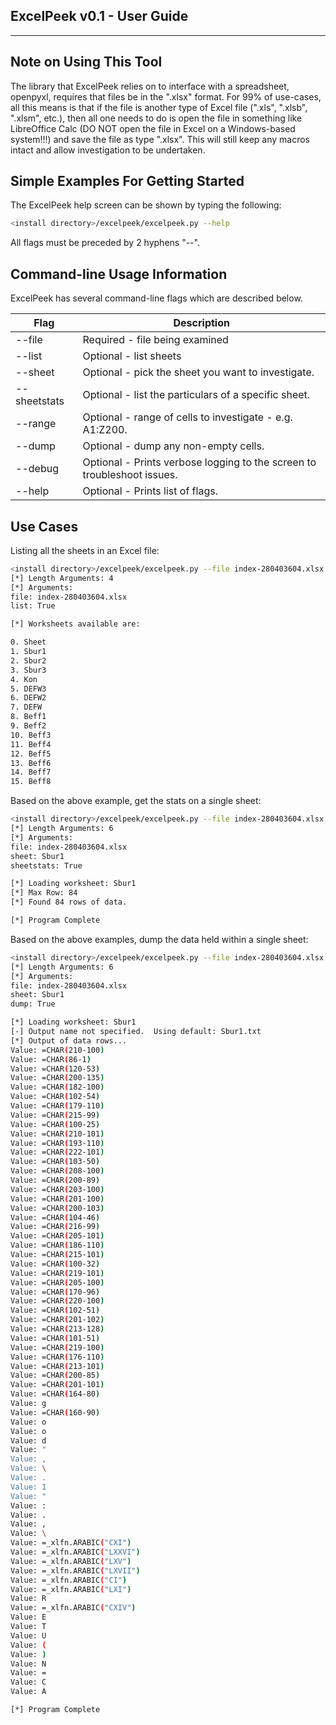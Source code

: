 ## ExcelPeek v0.1 - User Guide

----

## Note on Using This Tool

The library that ExcelPeek relies on to interface with a spreadsheet, openpyxl, requires that files be in the ".xlsx" format.  For 99% of use-cases, all this means is that if the file is another type of Excel file (".xls", ".xlsb", ".xlsm", etc.), then all one needs to do is open the file in something like LibreOffice Calc (DO NOT open the file in Excel on a Windows-based system!!!) and save the file as type ".xlsx".  This will still keep any macros intact and allow investigation to be undertaken.

## Simple Examples For Getting Started

The ExcelPeek help screen can be shown by typing the following:

```bash
<install directory>/excelpeek/excelpeek.py --help
```

All flags must be preceded by 2 hyphens "--".

## Command-line Usage Information

ExcelPeek has several command-line flags which are described below.

| Flag | Description |
|------------|-------------|
| --file | Required - file being examined |
| --list | Optional - list sheets |
| --sheet | Optional - pick the sheet you want to investigate. |
| --sheetstats | Optional - list the particulars of a specific sheet. |
| --range | Optional - range of cells to investigate - e.g. A1:Z200. |
| --dump  | Optional - dump any non-empty cells. |
| --debug | Optional - Prints verbose logging to the screen to troubleshoot issues. |
| --help | Optional - Prints list of flags. |

## Use Cases

Listing all the sheets in an Excel file:
```bash
<install directory>/excelpeek/excelpeek.py --file index-280403604.xlsx --list
[*] Length Arguments: 4
[*] Arguments: 
file: index-280403604.xlsx
list: True

[*] Worksheets available are:

0. Sheet
1. Sbur1
2. Sbur2
3. Sbur3
4. Kon
5. DEFW3
6. DEFW2
7. DEFW
8. Beff1
9. Beff2
10. Beff3
11. Beff4
12. Beff5
13. Beff6
14. Beff7
15. Beff8
```

Based on the above example, get the stats on a single sheet:
```bash
<install directory>/excelpeek/excelpeek.py --file index-280403604.xlsx --sheet Sbur1 --sheetstats
[*] Length Arguments: 6
[*] Arguments: 
file: index-280403604.xlsx
sheet: Sbur1
sheetstats: True

[*] Loading worksheet: Sbur1
[*] Max Row: 84
[*] Found 84 rows of data.

[*] Program Complete
```

Based on the above examples, dump the data held within a single sheet:
```bash
<install directory>/excelpeek/excelpeek.py --file index-280403604.xlsx --sheet Sbur1 --dump
[*] Length Arguments: 6
[*] Arguments: 
file: index-280403604.xlsx
sheet: Sbur1
dump: True

[*] Loading worksheet: Sbur1
[-] Output name not specified.  Using default: Sbur1.txt
[*] Output of data rows...
Value: =CHAR(210-100)
Value: =CHAR(86-1)
Value: =CHAR(120-53)
Value: =CHAR(200-135)
Value: =CHAR(182-100)
Value: =CHAR(102-54)
Value: =CHAR(179-110)
Value: =CHAR(215-99)
Value: =CHAR(100-25)
Value: =CHAR(210-101)
Value: =CHAR(193-110)
Value: =CHAR(222-101)
Value: =CHAR(103-50)
Value: =CHAR(208-100)
Value: =CHAR(200-89)
Value: =CHAR(203-100)
Value: =CHAR(201-100)
Value: =CHAR(200-103)
Value: =CHAR(104-46)
Value: =CHAR(216-99)
Value: =CHAR(205-101)
Value: =CHAR(186-110)
Value: =CHAR(215-101)
Value: =CHAR(100-32)
Value: =CHAR(219-101)
Value: =CHAR(205-100)
Value: =CHAR(170-96)
Value: =CHAR(220-100)
Value: =CHAR(102-51)
Value: =CHAR(201-102)
Value: =CHAR(213-128)
Value: =CHAR(101-51)
Value: =CHAR(219-100)
Value: =CHAR(176-110)
Value: =CHAR(213-101)
Value: =CHAR(200-85)
Value: =CHAR(201-101)
Value: =CHAR(164-80)
Value: g
Value: =CHAR(160-90)
Value: o
Value: o
Value: d
Value: "
Value: ,
Value: \
Value: .
Value: 1
Value: "
Value: :
Value: .
Value: ,
Value: \
Value: =_xlfn.ARABIC("CXI")
Value: =_xlfn.ARABIC("LXXVI")
Value: =_xlfn.ARABIC("LXV")
Value: =_xlfn.ARABIC("LXVII")
Value: =_xlfn.ARABIC("CI")
Value: =_xlfn.ARABIC("LXI")
Value: R
Value: =_xlfn.ARABIC("CXIV")
Value: E
Value: T
Value: U
Value: (
Value: )
Value: N
Value: =
Value: C
Value: A

[*] Program Complete
```
